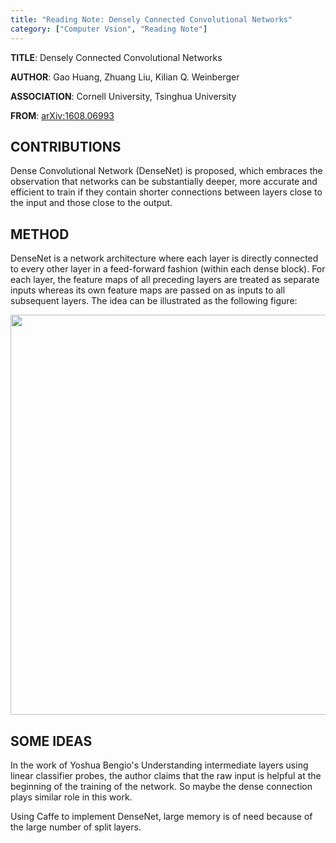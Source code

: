 ```yaml
---
title: "Reading Note: Densely Connected Convolutional Networks"
category: ["Computer Vsion", "Reading Note"]
---
```


**TITLE**: Densely Connected Convolutional Networks

**AUTHOR**: Gao Huang, Zhuang Liu, Kilian Q. Weinberger

**ASSOCIATION**: Cornell University, Tsinghua University

**FROM**: [arXiv:1608.06993](https://arxiv.org/abs/1608.06993)

## CONTRIBUTIONS ##

Dense Convolutional Network (DenseNet) is proposed, which embraces the observation that networks can be substantially deeper, more accurate and efficient to train if they contain shorter connections between layers close to the input and those close to the output.

## METHOD ##

DenseNet is a network architecture where each layer is directly connected to every other layer in a feed-forward fashion (within each dense block). For each layer, the feature maps of all preceding layers are treated as separate inputs whereas its own feature maps are passed on as inputs to all subsequent layers. The idea can be illustrated as the following figure:

<img class="img-responsive center-block" src="https://raw.githubusercontent.com/joshua19881228/my_blogs/master/Computer_Vision/Reading_Note/figures/DenseNet.jpeg" alt="" width="640"/>

## SOME IDEAS ##

In the work of Yoshua Bengio's Understanding intermediate layers using linear classifier probes, the author claims that the raw input is helpful at the beginning of the training of the network. So maybe the dense connection plays similar role in this work.

Using Caffe to implement DenseNet, large memory is of need because of the large number of split layers.
